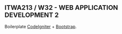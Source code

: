 ITWA213 / W32 - WEB APPLICATION DEVELOPMENT 2
-------------

Boilerplate [CodeIgniter](http://ellislab.com/codeigniter) + [Bootstrap](http://twitter.github.io/bootstrap/).
